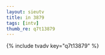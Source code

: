 ```yaml
--- 
layout: sieutv
title: in 3879
tags: [intv]
thumb_re: q7t13879
---
```

{% include tvadv key="q7t13879" %} 
